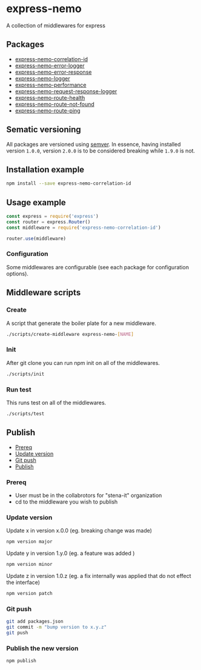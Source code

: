 # express-nemo

A collection of middlewares for express

## Packages

- [express-nemo-correlation-id](packages/express-nemo-correlation-id/)
- [express-nemo-error-logger](packages/express-nemo-error-logger/)
- [express-nemo-error-response](packages/express-nemo-error-response/)
- [express-nemo-logger](packages/express-nemo-logger/)
- [express-nemo-performance](packages/express-nemo-performance/)
- [express-nemo-request-response-logger](packages/express-nemo-request-response-logger/)
- [express-nemo-route-health](packages/express-nemo-route-health/)
- [express-nemo-route-not-found](packages/express-nemo-route-not-found/)
- [express-nemo-route-ping](packages/express-nemo-route-ping/)

## Sematic versioning

All packages are versioned using [semver](https://semver.org/). In essence, having installed version `1.0.0`, version `2.0.0` is to be considered breaking while `1.9.0` is not.

## Installation example

```bash
npm install --save express-nemo-correlation-id
```

## Usage example

```js
const express = require('express')
const router = express.Router()
const middleware = require('express-nemo-correlation-id')

router.use(middleware)
```

### Configuration

Some middlewares are configurable (see each package for configuration options).

## Middleware scripts

### Create

A script that generate the boiler plate for a new middleware.

```bash
./scripts/create-middleware express-nemo-[NAME]
```

### Init

After git clone you can run npm init on all of the middlewares.

```bash
./scripts/init
```

### Run test

This runs test on all of the middlewares.

```bash
./scripts/test
```

## Publish
- [Prereq](#prereq)
- [Update version](#update-version)
- [Git push](#git-push)
- [Publish](#publish-the-new-version)


### Prereq
- User must be in the collabrotors for "stena-it" organization
- cd to the middleware you wish to publish

### Update version

Update x in version x.0.0 (eg. breaking change was made)
```bash
npm version major
```

Update y in version 1.y.0 (eg. a feature was added )
```bash
npm version minor

```
Update z in version 1.0.z (eg. a fix internally was applied that do not effect the interface)
```bash
npm version patch
```

### Git push

```bash
git add packages.json
git commit -m "bump version to x.y.z"
git push
```

### Publish the new version

```bash
npm publish
```
